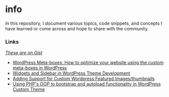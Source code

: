 # info
In this repository, I document various topics, code snippets, and concepts I have learned or come across and hope to share with the community.

### Links
_[These are on Gist](https://gist.github.com/Francis-Kanothe)_
- [WordPress Meta-boxes: How to optimize your website using the custom meta-boxes in WordPress](https://gist.github.com/Francis-Kanothe/2002e36b1fba6f60dfe9692b56b5e126)
- [Widgets and Sidebar in WordPress Theme Development](https://gist.github.com/Francis-Kanothe/3c865343494b8939e71317229152ba4e)
- [Adding Support for Custom Wordpress Featured Images/thumbnails](https://gist.github.com/Francis-Kanothe/5bbde1c21ef5fdeae5aeac87b37f5a96)
- [Using PHP's OOP to bootstrap and autoload functionality in WordPress Custom Theme](https://gist.github.com/Francis-Kanothe/acb5f5c3bd518a68d2fd41accb0b1c19)

